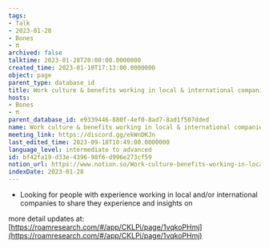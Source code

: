 ```yaml
---
tags:
- Talk
- 2023-01-28
- Bones
- π
archived: false
talktime: 2023-01-28T20:00:00.0000000
created_time: 2023-01-10T17:13:00.0000000
object: page
parent_type: database_id
title: Work culture & benefits working in local & international companies
hosts:
- Bones
- π
parent_database_id: e9339446-880f-4ef0-8ad7-8ad1f507dded
name: Work culture & benefits working in local & international companies
meeting_link: https://discord.gg/ekWnDKJn
last_edited_time: 2023-09-18T10:49:00.0000000
language_level: intermediate to advanced
id: bf42fa19-d33e-4396-98f6-d996e273cf59
notion_url: https://www.notion.so/Work-culture-benefits-working-in-local-international-companies-bf42fa19d33e439698f6d996e273cf59
indexDate: 2023-01-28
---
```


   - Looking for people with experience working in local and/or international companies to share they experience and insights on

more detail updates at:
[https://roamresearch.com/#/app/CKLPi/page/1vqkoPHmj](https://roamresearch.com/#/app/CKLPi/page/1vqkoPHmj)

























